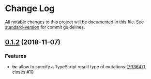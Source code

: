 # Change Log

All notable changes to this project will be documented in this file. See [standard-version](https://github.com/conventional-changelog/standard-version) for commit guidelines.

<a name="0.1.2"></a>
## [0.1.2](https://github.com/trojanowski/react-apollo-hooks/compare/v0.1.1...v0.1.2) (2018-11-07)


### Features

* **ts:** allow to specify a TypeScript result type of mutations ([7ff3647](https://github.com/trojanowski/react-apollo-hooks/commit/7ff3647)), closes [#10](https://github.com/trojanowski/react-apollo-hooks/issues/10)
